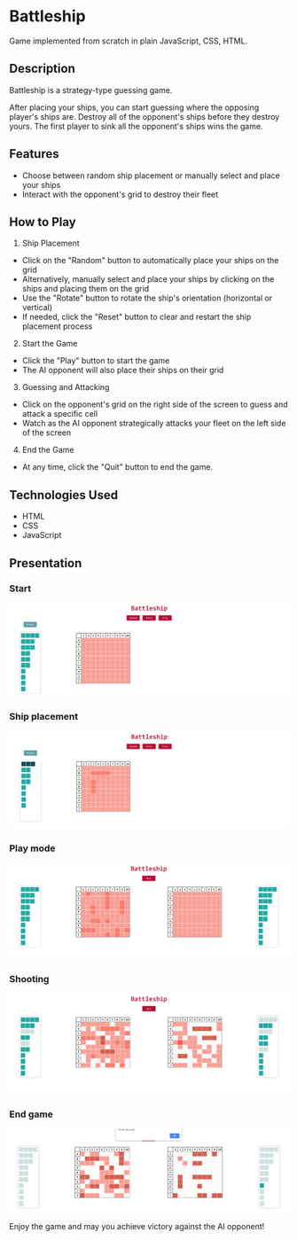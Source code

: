 # Battleship

Game implemented from scratch in plain JavaScript, CSS, HTML.

## Description

Battleship is a strategy-type guessing game. 

After placing your ships, you can start guessing where the opposing player's ships are.
Destroy all of the opponent's ships before they destroy yours.
The first player to sink all the opponent's ships wins the game.

## Features

- Choose between random ship placement or manually select and place your ships
- Interact with the opponent's grid to destroy their fleet

## How to Play

1. Ship Placement

- Click on the "Random" button to automatically place your ships on the grid
- Alternatively, manually select and place your ships by clicking on the ships and placing them on the grid
- Use the "Rotate" button to rotate the ship's orientation (horizontal or vertical)
- If needed, click the "Reset" button to clear and restart the ship placement process

2. Start the Game

- Click the "Play" button to start the game
- The AI opponent will also place their ships on their grid

3. Guessing and Attacking

- Click on the opponent's grid on the right side of the screen to guess and attack a specific cell
- Watch as the AI opponent strategically attacks your fleet on the left side of the screen

4. End the Game

- At any time, click the "Quit" button to end the game.

## Technologies Used
- HTML
- CSS
- JavaScript

## Presentation​

### Start

<img src="pictures/battleship1.PNG"
     alt="Start"/>

### Ship placement

<img src="pictures/battleship3.PNG"
     alt="Ship placement"/>

### Play mode

<img src="pictures/battleship2.PNG"
     alt="Play mode"/>

### Shooting

<img src="pictures/battleship4.PNG"
     alt="Shooting"/>

### End game

<img src="pictures/lost.PNG"
     alt="End game"/>

Enjoy the game and may you achieve victory against the AI opponent!
 
